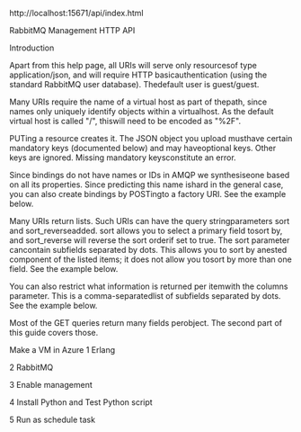 
http://localhost:15671/api/index.html

RabbitMQ Management HTTP API

Introduction

Apart from this help page, all URIs will serve only resourcesof type application/json, and will require HTTP basicauthentication (using the standard RabbitMQ user database). Thedefault user is guest/guest.

Many URIs require the name of a virtual host as part of thepath, since names only uniquely identify objects within a virtualhost. As the default virtual host is called "/", thiswill need to be encoded as "%2F".

PUTing a resource creates it. The JSON object you upload musthave certain mandatory keys (documented below) and may haveoptional keys. Other keys are ignored. Missing mandatory keysconstitute an error.

Since bindings do not have names or IDs in AMQP we synthesiseone based on all its properties. Since predicting this name ishard in the general case, you can also create bindings by POSTingto a factory URI. See the example below.

Many URIs return lists. Such URIs can have the query stringparameters sort and sort_reverseadded. sort allows you to select a primary field tosort by, and sort_reverse will reverse the sort orderif set to true. The sort parameter cancontain subfields separated by dots. This allows you to sort by anested component of the listed items; it does not allow you tosort by more than one field. See the example below.

You can also restrict what information is returned per itemwith the columns parameter. This is a comma-separatedlist of subfields separated by dots. See the example below.

Most of the GET queries return many fields perobject. The second part of this guide covers those.

Make a VM in Azure
1 Erlang

2 RabbitMQ

3 Enable management

4 Install Python and Test Python script

5 Run as schedule task

